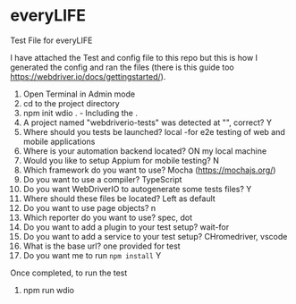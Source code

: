 # everyLIFE
Test File for everyLIFE

I have attached the Test and config file to this repo but this is how I generated the config and ran the files (there is this guide too https://webdriver.io/docs/gettingstarted/).


1) Open Terminal in Admin mode
2) cd to the project directory
3) npm init wdio .      - Including the .
4) A project named "webdriverio-tests" was detected at "", correct? Y
5) Where should you tests be launched? local -for e2e testing of web and mobile applications
6) Where is your automation backend located? ON my local machine
7) Would you like to setup Appium for mobile testing? N
8) Which framework do you want to use? Mocha (https://mochajs.org/)
9) Do you want to use a compiler? TypeScript
10) Do you want WebDriverIO to autogenerate some tests files? Y
11) Where should these files be located? Left as default
12) Do you want to use page objects? n
13) Which reporter do you want to use? spec, dot
14) Do you want to add a plugin to your test setup? wait-for
15) Do you want to add a service to your test setup? CHromedriver, vscode
16) What is the base url? one provided for test
17) Do you want me to run `npm install` Y

Once completed, to run the test 

1) npm run wdio
